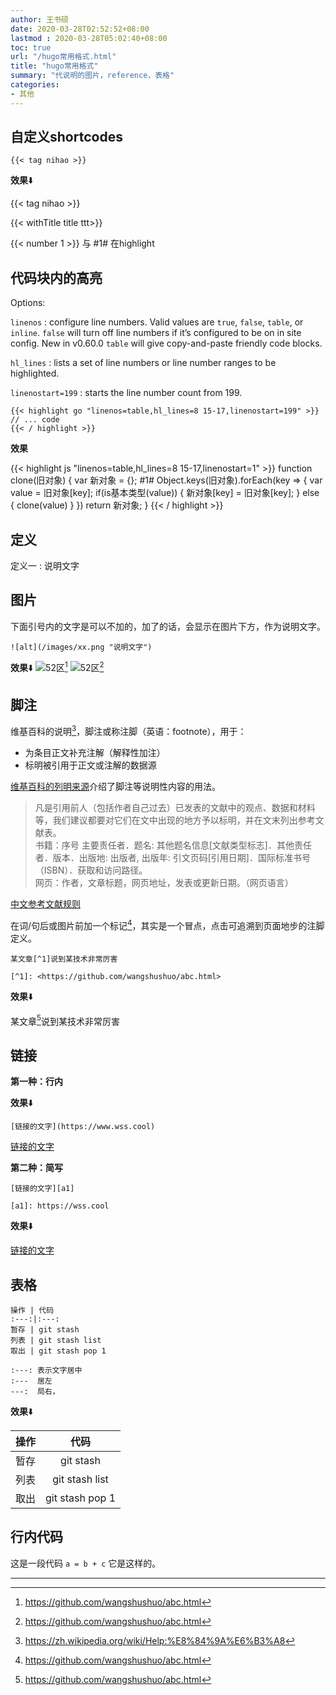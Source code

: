 ```yaml
---
author: 王书硕
date: 2020-03-28T02:52:52+08:00
lastmod : 2020-03-28T05:02:40+08:00
toc: true
url: "/hugo常用格式.html"
title: "hugo常用格式"
summary: "代说明的图片，reference，表格"
categories:
- 其他
---
```


## 自定义shortcodes

<pre><code><span>{</span>{< tag nihao >}}</code></pre>

**效果**⬇️

{{< tag nihao >}}

{{< withTitle title ttt>}}

{{< number 1 >}} 与 #1# 在highlight

## 代码块内的高亮

Options:

`linenos`
: configure line numbers. Valid values are `true`, `false`, `table`, or `inline`. `false` will turn off line numbers if it’s configured to be on in site config. New in v0.60.0 `table` will give copy-and-paste friendly code blocks.

`hl_lines`
: lists a set of line numbers or line number ranges to be highlighted.

`linenostart=199`
: starts the line number count from 199.

<pre><code><span>{</span>{< highlight go "linenos=table,hl_lines=8 15-17,linenostart=199" >}}
// ... code
<span>{</span>{< / highlight >}}
</code></pre>

**效果**

{{< highlight js "linenos=table,hl_lines=8 15-17,linenostart=1" >}}
function clone(旧对象) {
  var 新对象 = {}; #1#
  Object.keys(旧对象).forEach(key => {
    var value = 旧对象[key];
    if(is基本类型(value)) {
      新对象[key] = 旧对象[key];
    } else {
      clone(value)
    }
  })
  return 新对象;
}
{{< / highlight >}}

## 定义

定义一
: 说明文字

## 图片

下面引号内的文字是可以不加的，加了的话，会显示在图片下方，作为说明文字。

```
![alt](/images/xx.png "说明文字")
```

**效果**⬇️
![52区](/images/hugo01.jpg "外域52区" )[^1]
![52区](/images/linear-gradient-2.png "外域52区" )[^1]


## 脚注

维基百科的说明[^3]，脚注或称注脚（英语：footnote），用于：  
- 为条目正文补充注解（解释性加注）  
- 标明被引用于正文或注解的数据源



[维基百科的列明来源](https://zh.wikipedia.org/wiki/Wikipedia:列明来源)介绍了脚注等说明性内容的用法。
> 凡是引用前人（包括作者自己过去）已发表的文献中的观点、数据和材料等，我们建议都要对它们在文中出现的地方予以标明，并在文末列出参考文献表。  
> 书籍：序号 主要责任者．题名: 其他题名信息[文献类型标志]．其他责任者．版本．出版地: 出版者, 出版年: 引文页码[引用日期]．国际标准书号（ISBN）．获取和访问路径。  
> 网页：作者，文章标题，网页地址，发表或更新日期。（网页语言）

[中文参考文献规则](https://zh.wikipedia.org/wiki/文后参考文献著录规则#GB/T_7714-2005)


在词/句后或图片前加一个标记[^1]，其实是一个冒点，点击可追溯到页面地步的注脚定义。

```
某文章[^1]说到某技术非常厉害

[^1]: <https://github.com/wangshushuo/abc.html>
```

**效果**⬇️

某文章[^1]说到某技术非常厉害

## 链接

**第一种：行内**

**效果**⬇️

```
[链接的文字](https://www.wss.cool)
```

[链接的文字](https://wss.cool)

**第二种：简写**

```
[链接的文字][a1]

[a1]: https://wss.cool
```

**效果**⬇️

[链接的文字][a1]

## 表格

```
操作 | 代码 
:---:|:---:
暂存 | git stash
列表 | git stash list
取出 | git stash pop 1
```
```
:---: 表示文字居中
:---  居左
---:  局右，
```

**效果**⬇️

操作 | 代码 
:---:|:---:
暂存 | git stash
列表 | git stash list
取出 | git stash pop 1

## 行内代码

这是一段代码 `a = b + c` 它是这样的。

---

[^1]: https://github.com/wangshushuo/abc.html
[^3]: https://zh.wikipedia.org/wiki/Help:%E8%84%9A%E6%B3%A8

[a1]: https://wss.cool
